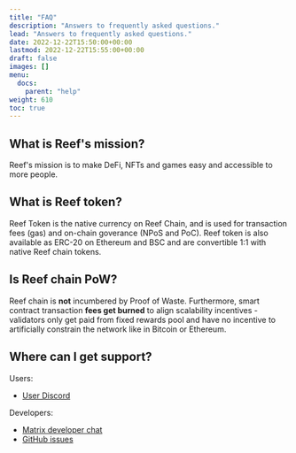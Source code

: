```yaml
---
title: "FAQ"
description: "Answers to frequently asked questions."
lead: "Answers to frequently asked questions."
date: 2022-12-22T15:50:00+00:00
lastmod: 2022-12-22T15:55:00+00:00
draft: false
images: []
menu:
  docs:
    parent: "help"
weight: 610
toc: true
---
```


## What is Reef's mission?
Reef's mission is to make DeFi, NFTs and games easy and accessible to more people.

## What is Reef token?
Reef Token is the native currency on Reef Chain, and is used for transaction fees (gas) and on-chain goverance (NPoS and PoC). Reef token is also available as ERC-20 on Ethereum and BSC and are convertible 1:1 with native Reef chain tokens.

## Is Reef chain PoW?
Reef chain is **not** incumbered by Proof of Waste. Furthermore, smart contract transaction **fees get burned** to align scalability incentives - validators only get paid from fixed rewards pool and have no incentive to artificially constrain the network like in Bitcoin or Ethereum.

## Where can I get support?

Users:
- [User Discord](https://discord.com/invite/reefchain)

Developers:
- [Matrix developer chat](https://app.element.io/#/room/#reef:matrix.org)
- [GitHub issues](https://github.com/reef-defi/reef-chain/issues)


